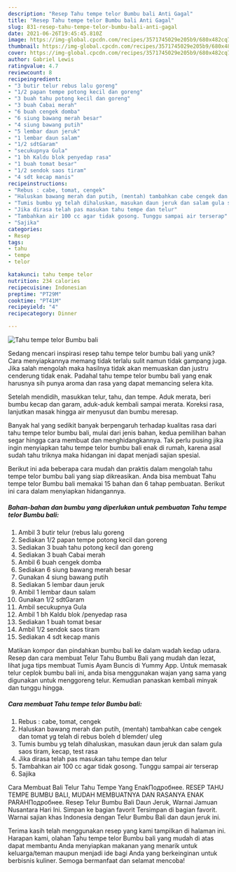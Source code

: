 ```yaml
---
description: "Resep Tahu tempe telor Bumbu bali Anti Gagal"
title: "Resep Tahu tempe telor Bumbu bali Anti Gagal"
slug: 831-resep-tahu-tempe-telor-bumbu-bali-anti-gagal
date: 2021-06-26T19:45:45.810Z
image: https://img-global.cpcdn.com/recipes/3571745029e205b9/680x482cq70/tahu-tempe-telor-bumbu-bali-foto-resep-utama.jpg
thumbnail: https://img-global.cpcdn.com/recipes/3571745029e205b9/680x482cq70/tahu-tempe-telor-bumbu-bali-foto-resep-utama.jpg
cover: https://img-global.cpcdn.com/recipes/3571745029e205b9/680x482cq70/tahu-tempe-telor-bumbu-bali-foto-resep-utama.jpg
author: Gabriel Lewis
ratingvalue: 4.7
reviewcount: 8
recipeingredient:
- "3 butir telur rebus lalu goreng"
- "1/2 papan tempe potong kecil dan goreng"
- "3 buah tahu potong kecil dan goreng"
- "3 buah Cabai merah"
- "6 buah cengek domba"
- "6 siung bawang merah besar"
- "4 siung bawang putih"
- "5 lembar daun jeruk"
- "1 lembar daun salam"
- "1/2 sdtGaram"
- "secukupnya Gula"
- "1 bh Kaldu blok penyedap rasa"
- "1 buah tomat besar"
- "1/2 sendok saos tiram"
- "4 sdt kecap manis"
recipeinstructions:
- "Rebus : cabe, tomat, cengek"
- "Haluskan bawang merah dan putih, (mentah) tambahkan cabe cengek dan tomat yg telah di rebus boleh d blemder/ uleg"
- "Tumis bumbu yg telah dihaluskan, masukan daun jeruk dan salam gula saos tiram, kecap, test rasa"
- "Jika dirasa telah pas masukan tahu tempe dan telur"
- "Tambahkan air 100 cc agar tidak gosong. Tunggu sampai air terserap"
- "Sajika"
categories:
- Resep
tags:
- tahu
- tempe
- telor

katakunci: tahu tempe telor 
nutrition: 234 calories
recipecuisine: Indonesian
preptime: "PT29M"
cooktime: "PT41M"
recipeyield: "4"
recipecategory: Dinner

---
```



![Tahu tempe telor Bumbu bali](https://img-global.cpcdn.com/recipes/3571745029e205b9/680x482cq70/tahu-tempe-telor-bumbu-bali-foto-resep-utama.jpg)

Sedang mencari inspirasi resep tahu tempe telor bumbu bali yang unik? Cara menyiapkannya memang tidak terlalu sulit namun tidak gampang juga. Jika salah mengolah maka hasilnya tidak akan memuaskan dan justru cenderung tidak enak. Padahal tahu tempe telor bumbu bali yang enak harusnya sih punya aroma dan rasa yang dapat memancing selera kita.

Setelah mendidih, masukkan telur, tahu, dan tempe. Aduk merata, beri bumbu kecap dan garam, aduk-aduk kembali sampai merata. Koreksi rasa, lanjutkan masak hingga air menyusut dan bumbu meresap.

Banyak hal yang sedikit banyak berpengaruh terhadap kualitas rasa dari tahu tempe telor bumbu bali, mulai dari jenis bahan, kedua pemilihan bahan segar hingga cara membuat dan menghidangkannya. Tak perlu pusing jika ingin menyiapkan tahu tempe telor bumbu bali enak di rumah, karena asal sudah tahu triknya maka hidangan ini dapat menjadi sajian spesial.


Berikut ini ada beberapa cara mudah dan praktis dalam mengolah tahu tempe telor bumbu bali yang siap dikreasikan. Anda bisa membuat Tahu tempe telor Bumbu bali memakai 15 bahan dan 6 tahap pembuatan. Berikut ini cara dalam menyiapkan hidangannya.

<!--inarticleads1-->

##### Bahan-bahan dan bumbu yang diperlukan untuk pembuatan Tahu tempe telor Bumbu bali:

1. Ambil 3 butir telur (rebus lalu goreng
1. Sediakan 1/2 papan tempe potong kecil dan goreng
1. Sediakan 3 buah tahu potong kecil dan goreng
1. Sediakan 3 buah Cabai merah
1. Ambil 6 buah cengek domba
1. Sediakan 6 siung bawang merah besar
1. Gunakan 4 siung bawang putih
1. Sediakan 5 lembar daun jeruk
1. Ambil 1 lembar daun salam
1. Gunakan 1/2 sdtGaram
1. Ambil secukupnya Gula
1. Ambil 1 bh Kaldu blok /penyedap rasa
1. Sediakan 1 buah tomat besar
1. Ambil 1/2 sendok saos tiram
1. Sediakan 4 sdt kecap manis


Matikan kompor dan pindahkan bumbu bali ke dalam wadah kedap udara. Resep dan cara membuat Telur Tahu Bumbu Bali yang mudah dan lezat, lihat juga tips membuat Tumis Ayam Buncis di Yummy App. Untuk memasak telur ceplok bumbu bali ini, anda bisa menggunakan wajan yang sama yang digunakan untuk menggoreng telur. Kemudian panaskan kembali minyak dan tunggu hingga. 

<!--inarticleads2-->

##### Cara membuat Tahu tempe telor Bumbu bali:

1. Rebus : cabe, tomat, cengek
1. Haluskan bawang merah dan putih, (mentah) tambahkan cabe cengek dan tomat yg telah di rebus boleh d blemder/ uleg
1. Tumis bumbu yg telah dihaluskan, masukan daun jeruk dan salam gula saos tiram, kecap, test rasa
1. Jika dirasa telah pas masukan tahu tempe dan telur
1. Tambahkan air 100 cc agar tidak gosong. Tunggu sampai air terserap
1. Sajika


Cara Membuat Bali Telur Tahu Tempe Yang EnakПодробнее. RESEP TAHU TEMPE BUMBU BALI, MUDAH MEMBUATNYA DAN RASANYA ENAK PARAHПодробнее. Resep Telur Bumbu Bali Daun Jeruk, Warnai Jamuan Nusantara Hari Ini. Simpan ke bagian favorit Tersimpan di bagian favorit. Warnai sajian khas Indonesia dengan Telur Bumbu Bali dan daun jeruk ini. 

Terima kasih telah menggunakan resep yang kami tampilkan di halaman ini. Harapan kami, olahan Tahu tempe telor Bumbu bali yang mudah di atas dapat membantu Anda menyiapkan makanan yang menarik untuk keluarga/teman maupun menjadi ide bagi Anda yang berkeinginan untuk berbisnis kuliner. Semoga bermanfaat dan selamat mencoba!
